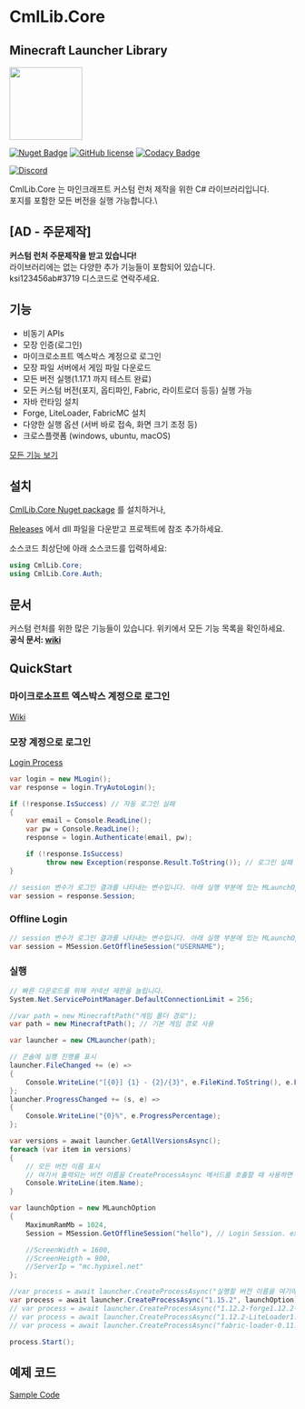 # CmlLib.Core

## Minecraft Launcher Library

<img src='https://raw.githubusercontent.com/CmlLib/CmlLib.Core/master/icon.png' width=128>

[![Nuget Badge](https://img.shields.io/nuget/v/CmlLib.Core)](https://www.nuget.org/packages/CmlLib.Core)
[![GitHub license](https://img.shields.io/github/license/Naereen/StrapDown.js.svg)](https://github.com/CmlLib/CmlLib.Core/blob/master/LICENSE)
[![Codacy Badge](https://app.codacy.com/project/badge/Grade/3f55a130ec3f4bccb55e7def97cfa2ce)](https://www.codacy.com/gh/CmlLib/CmlLib.Core/dashboard?utm_source=github.com\&utm_medium=referral\&utm_content=CmlLib/CmlLib.Core\&utm_campaign=Badge_Grade)

[![Discord](https://img.shields.io/discord/795952027443527690?label=discord\&logo=discord\&style=for-the-badge)](https://discord.gg/cDW2pvwHSc)

CmlLib.Core 는 마인크래프트 커스텀 런처 제작을 위한 C# 라이브러리입니다.\
포지를 포함한 모든 버전을 실행 가능합니다.\

## [AD - 주문제작]
**커스텀 런처 주문제작을 받고 있습니다!**  
라이브러리에는 없는 다양한 추가 기능들이 포함되어 있습니다.  
ksi123456ab#3719 디스코드로 연락주세요.

## 기능

*   비동기 APIs
*   모장 인증(로그인)
*   마이크로소프트 엑스박스 계정으로 로그인
*   모장 파일 서버에서 게임 파일 다운로드
*   모든 버전 실행(1.17.1 까지 테스트 완료)
*   모든 커스텀 버전(포지, 옵티파인, Fabric, 라이트로더 등등) 실행 가능
*   자바 런타임 설치
*   Forge, LiteLoader, FabricMC 설치
*   다양한 실행 옵션 (서버 바로 접속, 화면 크기 조정 등)
*   크로스플랫폼 (windows, ubuntu, macOS)

[모든 기능 보기](https://github.com/CmlLib/CmlLib.Core/wiki)

## 설치

[CmlLib.Core Nuget package](https://www.nuget.org/packages/CmlLib.Core) 를 설치하거나,

[Releases](https://github.com/AlphaBs/CmlLib.Core/releases) 에서 dll 파일을 다운받고 프로젝트에 참조 추가하세요.

소스코드 최상단에 아래 소스코드를 입력하세요:

```csharp
using CmlLib.Core;
using CmlLib.Core.Auth;
```

## 문서

커스텀 런처를 위한 많은 기능들이 있습니다. 위키에서 모든 기능 목록을 확인하세요.\
**공식 문서: [wiki](https://github.com/CmlLib/CmlLib.Core/wiki)**

## QuickStart

### 마이크로소프트 엑스박스 계정으로 로그인

[Wiki](https://github.com/CmlLib/CmlLib.Core/wiki/Microsoft-Xbox-Live-Login)

### 모장 계정으로 로그인

[Login Process](https://github.com/AlphaBs/CmlLib.Core/wiki/Login-and-Sessions)

```csharp
var login = new MLogin();
var response = login.TryAutoLogin();

if (!response.IsSuccess) // 자동 로그인 실패
{
    var email = Console.ReadLine();
    var pw = Console.ReadLine();
    response = login.Authenticate(email, pw);

    if (!response.IsSuccess)
         throw new Exception(response.Result.ToString()); // 로그인 실패
}

// session 변수가 로그인 결과를 나타내는 변수입니다. 아래 실행 부분에 있는 MLaunchOption에 같이 넣어서 게임을 실행하면 됩니다.
var session = response.Session;
```

### Offline Login

```csharp
// session 변수가 로그인 결과를 나타내는 변수입니다. 아래 실행 부분에 있는 MLaunchOption에 같이 넣어서 게임을 실행하면 됩니다.
var session = MSession.GetOfflineSession("USERNAME");
```

### 실행

```csharp
// 빠른 다운로드를 위해 커넥션 제한을 늘립니다.
System.Net.ServicePointManager.DefaultConnectionLimit = 256;

//var path = new MinecraftPath("게임 폴더 경로");
var path = new MinecraftPath(); // 기본 게임 경로 사용

var launcher = new CMLauncher(path);

// 콘솔에 실행 진행률 표시
launcher.FileChanged += (e) =>
{
    Console.WriteLine("[{0}] {1} - {2}/{3}", e.FileKind.ToString(), e.FileName, e.ProgressedFileCount, e.TotalFileCount);
};
launcher.ProgressChanged += (s, e) =>
{
    Console.WriteLine("{0}%", e.ProgressPercentage);
};

var versions = await launcher.GetAllVersionsAsync();
foreach (var item in versions)
{
    // 모든 버전 이름 표시
    // 여기서 출력되는 버전 이름을 CreateProcessAsync 메서드를 호출할 때 사용하면 됩니다.
    Console.WriteLine(item.Name);
}

var launchOption = new MLaunchOption
{
    MaximumRamMb = 1024,
    Session = MSession.GetOfflineSession("hello"), // Login Session. ex) Session = MSession.GetOfflineSession("hello")

    //ScreenWidth = 1600,
    //ScreenHeigth = 900,
    //ServerIp = "mc.hypixel.net"
};

//var process = await launcher.CreateProcessAsync("실행할 버전 이름을 여기에 입력하세요", launchOption);
var process = await launcher.CreateProcessAsync("1.15.2", launchOption); // 바닐라
// var process = await launcher.CreateProcessAsync("1.12.2-forge1.12.2-14.23.5.2838", launchOption); // 포지
// var process = await launcher.CreateProcessAsync("1.12.2-LiteLoader1.12.2"); // 라이트로더
// var process = await launcher.CreateProcessAsync("fabric-loader-0.11.3-1.16.5") // fabricMC

process.Start();
```

## 예제 코드

[Sample Code](https://github.com/AlphaBs/CmlLib.Core/wiki/Sample-Code)
